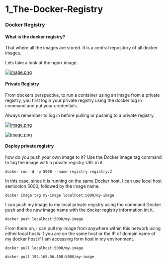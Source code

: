 # 1_The-Docker-Registry

### Docker Registry

#### What is the docker registry?

That where all the images are stored. It is a central repository of all docker images.

Lets take a look at the nginx image.

[![image.png](https://bookstack.besthomelabevar.xyz/uploads/images/gallery/2024-06/scaled-1680-/5nTy1Hxoy9T7I4ka-image.png)](https://bookstack.besthomelabevar.xyz/uploads/images/gallery/2024-06/5nTy1Hxoy9T7I4ka-image.png)

#### Private Registry

From dockers perspective, to run a container using an image from a private registry, you first login your private registry using the docker log in command and put your credentials.

Always remember to log in before pulling or pushing to a private registry.

[![image.png](https://bookstack.besthomelabevar.xyz/uploads/images/gallery/2024-06/scaled-1680-/H1dp7lyDJzDBENHo-image.png)](https://bookstack.besthomelabevar.xyz/uploads/images/gallery/2024-06/H1dp7lyDJzDBENHo-image.png)

[![image.png](https://bookstack.besthomelabevar.xyz/uploads/images/gallery/2024-06/scaled-1680-/bBqwv86AUK0BeZAn-image.png)](https://bookstack.besthomelabevar.xyz/uploads/images/gallery/2024-06/bBqwv86AUK0BeZAn-image.png)

#### Deploy private registry

how do you push your own image to it? Use the Docker image tag command to tag the image with a private registry URL in it.

```
docker run -d -p 5000 --name registry registry:2

```

In this case, since it is running on the same Docker host, I can use local host semicolon 5000, followed by the image name.

```
docker image tag my-image localhost:5000/my-image
```

 I can push my image to my local private registry using the command Docker push and the new image name with the docker registry information int it.

```
docker push localhost:5000/my-image
```

From there on, I can pull my image from anywhere within this network using either local hosts if you are on the same host or the IP of domain name of my docker host if I am accessing form host in my environment.

```
docker pull localhost:5000/my-image
```

```
docker pull 192.168.56.100:5000/my-image
```